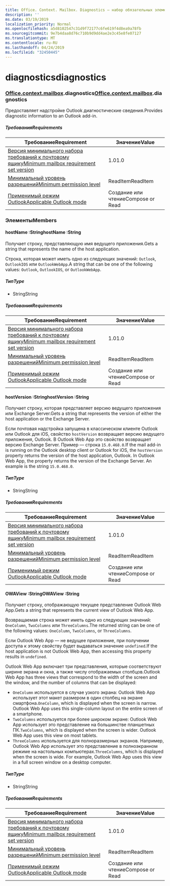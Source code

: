 ```yaml
---
title: Office. Context. Mailbox. Diagnostics — набор обязательных элементов 1,3
description: ''
ms.date: 03/19/2019
localization_priority: Normal
ms.openlocfilehash: a5d8102547c31d9f72177c6fe619f4d8ea9a78fb
ms.sourcegitcommit: 9e7b4daa8d76c710b9d9dd4ae2e3c45e8fe07127
ms.translationtype: MT
ms.contentlocale: ru-RU
ms.lasthandoff: 04/24/2019
ms.locfileid: "32450445"
---
```

# <a name="diagnostics"></a><span data-ttu-id="6a4b4-102">diagnostics</span><span class="sxs-lookup"><span data-stu-id="6a4b4-102">diagnostics</span></span>

### <a name="officeofficemdcontextofficecontextmdmailboxofficecontextmailboxmddiagnostics"></a><span data-ttu-id="6a4b4-103">[Office](Office.md)[.context](Office.context.md)[.mailbox](Office.context.mailbox.md).diagnostics</span><span class="sxs-lookup"><span data-stu-id="6a4b4-103">[Office](Office.md)[.context](Office.context.md)[.mailbox](Office.context.mailbox.md).diagnostics</span></span>

<span data-ttu-id="6a4b4-104">Предоставляет надстройке Outlook диагностические сведения.</span><span class="sxs-lookup"><span data-stu-id="6a4b4-104">Provides diagnostic information to an Outlook add-in.</span></span>

##### <a name="requirements"></a><span data-ttu-id="6a4b4-105">Требования</span><span class="sxs-lookup"><span data-stu-id="6a4b4-105">Requirements</span></span>

|<span data-ttu-id="6a4b4-106">Требование</span><span class="sxs-lookup"><span data-stu-id="6a4b4-106">Requirement</span></span>| <span data-ttu-id="6a4b4-107">Значение</span><span class="sxs-lookup"><span data-stu-id="6a4b4-107">Value</span></span>|
|---|---|
|[<span data-ttu-id="6a4b4-108">Версия минимального набора требований к почтовому ящику</span><span class="sxs-lookup"><span data-stu-id="6a4b4-108">Minimum mailbox requirement set version</span></span>](/office/dev/add-ins/reference/requirement-sets/outlook-api-requirement-sets)| <span data-ttu-id="6a4b4-109">1.0</span><span class="sxs-lookup"><span data-stu-id="6a4b4-109">1.0</span></span>|
|[<span data-ttu-id="6a4b4-110">Минимальный уровень разрешений</span><span class="sxs-lookup"><span data-stu-id="6a4b4-110">Minimum permission level</span></span>](/outlook/add-ins/understanding-outlook-add-in-permissions)| <span data-ttu-id="6a4b4-111">ReadItem</span><span class="sxs-lookup"><span data-stu-id="6a4b4-111">ReadItem</span></span>|
|[<span data-ttu-id="6a4b4-112">Применимый режим Outlook</span><span class="sxs-lookup"><span data-stu-id="6a4b4-112">Applicable Outlook mode</span></span>](/outlook/add-ins/#extension-points)| <span data-ttu-id="6a4b4-113">Создание или чтение</span><span class="sxs-lookup"><span data-stu-id="6a4b4-113">Compose or Read</span></span>|

### <a name="members"></a><span data-ttu-id="6a4b4-114">Элементы</span><span class="sxs-lookup"><span data-stu-id="6a4b4-114">Members</span></span>

####  <a name="hostname-string"></a><span data-ttu-id="6a4b4-115">hostName :String</span><span class="sxs-lookup"><span data-stu-id="6a4b4-115">hostName :String</span></span>

<span data-ttu-id="6a4b4-116">Получает строку, представляющую имя ведущего приложения.</span><span class="sxs-lookup"><span data-stu-id="6a4b4-116">Gets a string that represents the name of the host application.</span></span>

<span data-ttu-id="6a4b4-117">Строка, которая может иметь одно из следующих значений: `Outlook`, `OutlookIOS` или `OutlookWebApp`.</span><span class="sxs-lookup"><span data-stu-id="6a4b4-117">A string that can be one of the following values: `Outlook`, `OutlookIOS`, or `OutlookWebApp`.</span></span>

##### <a name="type"></a><span data-ttu-id="6a4b4-118">Тип</span><span class="sxs-lookup"><span data-stu-id="6a4b4-118">Type</span></span>

*   <span data-ttu-id="6a4b4-119">String</span><span class="sxs-lookup"><span data-stu-id="6a4b4-119">String</span></span>

##### <a name="requirements"></a><span data-ttu-id="6a4b4-120">Требования</span><span class="sxs-lookup"><span data-stu-id="6a4b4-120">Requirements</span></span>

|<span data-ttu-id="6a4b4-121">Требование</span><span class="sxs-lookup"><span data-stu-id="6a4b4-121">Requirement</span></span>| <span data-ttu-id="6a4b4-122">Значение</span><span class="sxs-lookup"><span data-stu-id="6a4b4-122">Value</span></span>|
|---|---|
|[<span data-ttu-id="6a4b4-123">Версия минимального набора требований к почтовому ящику</span><span class="sxs-lookup"><span data-stu-id="6a4b4-123">Minimum mailbox requirement set version</span></span>](/office/dev/add-ins/reference/requirement-sets/outlook-api-requirement-sets)| <span data-ttu-id="6a4b4-124">1.0</span><span class="sxs-lookup"><span data-stu-id="6a4b4-124">1.0</span></span>|
|[<span data-ttu-id="6a4b4-125">Минимальный уровень разрешений</span><span class="sxs-lookup"><span data-stu-id="6a4b4-125">Minimum permission level</span></span>](/outlook/add-ins/understanding-outlook-add-in-permissions)| <span data-ttu-id="6a4b4-126">ReadItem</span><span class="sxs-lookup"><span data-stu-id="6a4b4-126">ReadItem</span></span>|
|[<span data-ttu-id="6a4b4-127">Применимый режим Outlook</span><span class="sxs-lookup"><span data-stu-id="6a4b4-127">Applicable Outlook mode</span></span>](/outlook/add-ins/#extension-points)| <span data-ttu-id="6a4b4-128">Создание или чтение</span><span class="sxs-lookup"><span data-stu-id="6a4b4-128">Compose or Read</span></span>|

####  <a name="hostversion-string"></a><span data-ttu-id="6a4b4-129">hostVersion :String</span><span class="sxs-lookup"><span data-stu-id="6a4b4-129">hostVersion :String</span></span>

<span data-ttu-id="6a4b4-130">Получает строку, которая представляет версию ведущего приложения или Exchange Server.</span><span class="sxs-lookup"><span data-stu-id="6a4b4-130">Gets a string that represents the version of either the host application or the Exchange Server.</span></span>

<span data-ttu-id="6a4b4-p101">Если почтовая надстройка запущена в классическом клиенте Outlook или Outlook для iOS, свойство `hostVersion` возвращает версию ведущего приложения, Outlook. В Outlook Web App это свойство возвращает версию Exchange Server. Пример — строка `15.0.468.0`.</span><span class="sxs-lookup"><span data-stu-id="6a4b4-p101">If the mail add-in is running on the Outlook desktop client or Outlook for iOS, the `hostVersion` property returns the version of the host application, Outlook. In Outlook Web App, the property returns the version of the Exchange Server. An example is the string `15.0.468.0`.</span></span>

##### <a name="type"></a><span data-ttu-id="6a4b4-134">Тип</span><span class="sxs-lookup"><span data-stu-id="6a4b4-134">Type</span></span>

*   <span data-ttu-id="6a4b4-135">String</span><span class="sxs-lookup"><span data-stu-id="6a4b4-135">String</span></span>

##### <a name="requirements"></a><span data-ttu-id="6a4b4-136">Требования</span><span class="sxs-lookup"><span data-stu-id="6a4b4-136">Requirements</span></span>

|<span data-ttu-id="6a4b4-137">Требование</span><span class="sxs-lookup"><span data-stu-id="6a4b4-137">Requirement</span></span>| <span data-ttu-id="6a4b4-138">Значение</span><span class="sxs-lookup"><span data-stu-id="6a4b4-138">Value</span></span>|
|---|---|
|[<span data-ttu-id="6a4b4-139">Версия минимального набора требований к почтовому ящику</span><span class="sxs-lookup"><span data-stu-id="6a4b4-139">Minimum mailbox requirement set version</span></span>](/office/dev/add-ins/reference/requirement-sets/outlook-api-requirement-sets)| <span data-ttu-id="6a4b4-140">1.0</span><span class="sxs-lookup"><span data-stu-id="6a4b4-140">1.0</span></span>|
|[<span data-ttu-id="6a4b4-141">Минимальный уровень разрешений</span><span class="sxs-lookup"><span data-stu-id="6a4b4-141">Minimum permission level</span></span>](/outlook/add-ins/understanding-outlook-add-in-permissions)| <span data-ttu-id="6a4b4-142">ReadItem</span><span class="sxs-lookup"><span data-stu-id="6a4b4-142">ReadItem</span></span>|
|[<span data-ttu-id="6a4b4-143">Применимый режим Outlook</span><span class="sxs-lookup"><span data-stu-id="6a4b4-143">Applicable Outlook mode</span></span>](/outlook/add-ins/#extension-points)| <span data-ttu-id="6a4b4-144">Создание или чтение</span><span class="sxs-lookup"><span data-stu-id="6a4b4-144">Compose or Read</span></span>|

####  <a name="owaview-string"></a><span data-ttu-id="6a4b4-145">OWAView :String</span><span class="sxs-lookup"><span data-stu-id="6a4b4-145">OWAView :String</span></span>

<span data-ttu-id="6a4b4-146">Получает строку, отображающую текущее представление Outlook Web App.</span><span class="sxs-lookup"><span data-stu-id="6a4b4-146">Gets a string that represents the current view of Outlook Web App.</span></span>

<span data-ttu-id="6a4b4-147">Возвращаемая строка может иметь одно из следующих значений: `OneColumn`, `TwoColumns` или `ThreeColumns`.</span><span class="sxs-lookup"><span data-stu-id="6a4b4-147">The returned string can be one of the following values: `OneColumn`, `TwoColumns`, or `ThreeColumns`.</span></span>

<span data-ttu-id="6a4b4-148">Если Outlook Web App — не ведущее приложение, при получении доступа к этому свойству будет выдаваться значение `undefined`.</span><span class="sxs-lookup"><span data-stu-id="6a4b4-148">If the host application is not Outlook Web App, then accessing this property results in `undefined`.</span></span>

<span data-ttu-id="6a4b4-149">Outlook Web App включает три представления, которые соответствуют ширине экрана и окна, а также числу отображаемых столбцов.</span><span class="sxs-lookup"><span data-stu-id="6a4b4-149">Outlook Web App has three views that correspond to the width of the screen and the window, and the number of columns that can be displayed:</span></span>

*   <span data-ttu-id="6a4b4-p102">`OneColumn` используется в случае узкого экрана: Outlook Web App использует этот макет размером в один столбец на экране смартфона.</span><span class="sxs-lookup"><span data-stu-id="6a4b4-p102">`OneColumn`, which is displayed when the screen is narrow. Outlook Web App uses this single-column layout on the entire screen of a smartphone.</span></span>
*   <span data-ttu-id="6a4b4-p103">`TwoColumns` используется при более широком экране: Outlook Web App использует это представление на большинстве планшетных ПК.</span><span class="sxs-lookup"><span data-stu-id="6a4b4-p103">`TwoColumns`, which is displayed when the screen is wider. Outlook Web App uses this view on most tablets.</span></span>
*   <span data-ttu-id="6a4b4-p104">`ThreeColumns` используется для полноразмерных экранов. Например, Outlook Web App использует это представление в полноэкранном режиме на настольных компьютерах.</span><span class="sxs-lookup"><span data-stu-id="6a4b4-p104">`ThreeColumns`, which is displayed when the screen is wide. For example, Outlook Web App uses this view in a full screen window on a desktop computer.</span></span>

##### <a name="type"></a><span data-ttu-id="6a4b4-156">Тип</span><span class="sxs-lookup"><span data-stu-id="6a4b4-156">Type</span></span>

*   <span data-ttu-id="6a4b4-157">String</span><span class="sxs-lookup"><span data-stu-id="6a4b4-157">String</span></span>

##### <a name="requirements"></a><span data-ttu-id="6a4b4-158">Требования</span><span class="sxs-lookup"><span data-stu-id="6a4b4-158">Requirements</span></span>

|<span data-ttu-id="6a4b4-159">Требование</span><span class="sxs-lookup"><span data-stu-id="6a4b4-159">Requirement</span></span>| <span data-ttu-id="6a4b4-160">Значение</span><span class="sxs-lookup"><span data-stu-id="6a4b4-160">Value</span></span>|
|---|---|
|[<span data-ttu-id="6a4b4-161">Версия минимального набора требований к почтовому ящику</span><span class="sxs-lookup"><span data-stu-id="6a4b4-161">Minimum mailbox requirement set version</span></span>](/office/dev/add-ins/reference/requirement-sets/outlook-api-requirement-sets)| <span data-ttu-id="6a4b4-162">1.0</span><span class="sxs-lookup"><span data-stu-id="6a4b4-162">1.0</span></span>|
|[<span data-ttu-id="6a4b4-163">Минимальный уровень разрешений</span><span class="sxs-lookup"><span data-stu-id="6a4b4-163">Minimum permission level</span></span>](/outlook/add-ins/understanding-outlook-add-in-permissions)| <span data-ttu-id="6a4b4-164">ReadItem</span><span class="sxs-lookup"><span data-stu-id="6a4b4-164">ReadItem</span></span>|
|[<span data-ttu-id="6a4b4-165">Применимый режим Outlook</span><span class="sxs-lookup"><span data-stu-id="6a4b4-165">Applicable Outlook mode</span></span>](/outlook/add-ins/#extension-points)| <span data-ttu-id="6a4b4-166">Создание или чтение</span><span class="sxs-lookup"><span data-stu-id="6a4b4-166">Compose or Read</span></span>|
